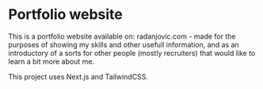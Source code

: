 # Portfolio website

This is a portfolio website available on: radanjovic.com - made for the purposes of showing my skills and other usefull information, and as an introductory of a sorts for other people (mostly recruiters) that would like to learn a bit more about me.

This project uses Next.js and TailwindCSS.